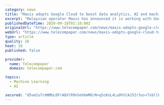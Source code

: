 ```yaml
---
category: news
title: "Maxis adopts Google Cloud to boost data analytics, AI and machine learning capabilities"
excerpt: "Malaysian operator Maxis has announced it is working with Google Cloud to integrate data analytics into its business, from consumers to enterprise, network, retail channels and employees. The company's digital analytics transformation programme entails transitioning 100 percent of its business intelligence,"
publishedDateTime: 2020-09-18T02:18:00Z
originalUrl: "https://www.telecompaper.com/news/maxis-adopts-google-cloud-to-boost-data-analytics-ai-and-machine-learning-capabilities--1354417"
webUrl: "https://www.telecompaper.com/news/maxis-adopts-google-cloud-to-boost-data-analytics-ai-and-machine-learning-capabilities--1354417"
type: article
quality: 26
heat: 26
published: false

provider:
  name: Telecompaper
  domain: telecompaper.com

topics:
  - Machine Learning
  - AI

secured: "d5vm2u7rmNMbLOFrAQVlR9nSeh6mMO/N+qScKoL4LuOhtCAJ5Ir3us+7sbllEYNNtowA3lhI4GtGbs5LegWyC9ymsQ+6TYJBWLTH2DVNJPG8qVnW06Y3ktNuadRQDixzW6PfDe5gCmMs8WQz5BqAetW6lSFQasz4Yd8roL4a7rQsgI2BTjfDRabu22Kr+ACtAIY1YX2e80RKxxHFVjrHDkt4Swe3vUwz/AkfojUfvOcTuQP10+FDUOMEeMOozCCs6dwdfphgJaECwcyDbaUbJuMBbgXaEEmESDO/qZgj76hANPi2pfCuAIFLRcrvzCstSy71YCFE5zDkw/lGljmQ+aWM3GJb1sGbFhipSep6Xrs=;4Sg8yVbKFtlqFWxcInT3iQ=="
---
```


